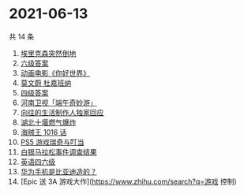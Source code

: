 # 2021-06-13

共 14 条

<!-- BEGIN -->
<!-- 最后更新时间 Sun Jun 13 2021 18:07:13 GMT+0800 (China Standard Time) -->

1. [埃里克森突然倒地](https://www.zhihu.com/search?q=埃里克森)
2. [六级答案](https://www.zhihu.com/search?q=六级答案)
3. [动画电影《你好世界》](https://www.zhihu.com/search?q=你好世界)
4. [莫文蔚 杜嘉班纳](https://www.zhihu.com/search?q=莫文蔚)
5. [四级答案](https://www.zhihu.com/search?q=四级答案)
6. [河南卫视「端午奇妙游」](https://www.zhihu.com/search?q=端午奇妙游)
7. [向往的生活制作人独家回应](https://www.zhihu.com/search?q=向往的生活)
8. [湖北十堰燃气爆炸](https://www.zhihu.com/search?q=十堰燃气爆炸)
9. [海贼王 1016 话](https://www.zhihu.com/search?q=海贼王)
10. [PS5 游戏瑞奇与叮当](https://www.zhihu.com/search?q=瑞奇与叮当)
11. [白银马拉松事件调查结果](https://www.zhihu.com/search?q=甘肃白银马拉松)
12. [英语四六级](https://www.zhihu.com/search?q=四六级)
13. [华为手机是比亚迪造的？](https://www.zhihu.com/search?q=华为手机)
14. [Epic 送 3A 游戏大作](https://www.zhihu.com/search?q=游戏 控制)

<!-- END -->
